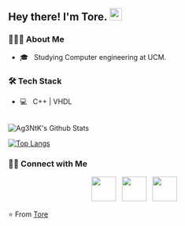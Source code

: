 <h2> Hey there! I'm Tore. <img src="https://github.com/souvikguria98/souvikguria98/blob/master/Hi.gif" width="25"></h2>


<h3> 👨🏻‍💻 About Me </h3>

- 🎓 &nbsp; Studying Computer engineering at UCM.


<h3>🛠 Tech Stack</h3>

- 💻 &nbsp; C++ | VHDL

<br>

<img align="center" src="https://github-readme-stats.vercel.app/api?username=Ag3NtK&include_all_commits=true&count_private=true&show_icons=true&line_height=20&title_color=7A7ADB&icon_color=2234AE&text_color=D3D3D3&bg_color=0,000000,130F40" alt="Ag3NtK's Github Stats">

</br>

[![Top Langs](https://github-readme-stats.vercel.app/api/top-langs/?username=Ag3NtK&layout=compact&text_color=daf7dc&bg_color=151515)](https://github.com/devSouvik/github-readme-stats)


<h3> 🤝🏻 Connect with Me </h3>

<p align="center">
&nbsp; <a href="https://x.com/Ag3NtKK" target="_blank" rel="noopener noreferrer"><img src="https://img.icons8.com/plasticine/100/000000/twitter.png" width="50" /></a>  
&nbsp; <a href="https://www.instagram.com/ag3ntkk/" target="_blank" rel="noopener noreferrer"><img src="https://img.icons8.com/plasticine/100/000000/instagram-new.png" width="50" /></a>  
&nbsp; <a href="mailto:jpedraja@ucm.es" target="_blank" rel="noopener noreferrer"><img src="https://img.icons8.com/plasticine/100/000000/gmail.png"  width="50" /></a>
</p>

⭐️ From [Tore](https://github.com/Ag3NtK)
